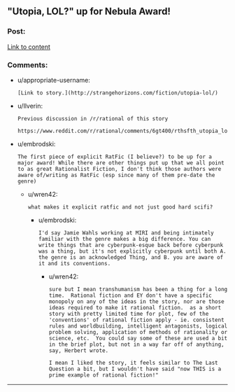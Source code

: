 ## "Utopia, LOL?" up for Nebula Award!

### Post:

[Link to content](https://nebulas.sfwa.org/2017-nebula-award-finalists-announced/)

### Comments:

- u/appropriate-username:
  ```
  [Link to story.](http://strangehorizons.com/fiction/utopia-lol/)
  ```

- u/Ilverin:
  ```
  Previous discussion in /r/rational of this story

  https://www.reddit.com/r/rational/comments/6gt400/rthsfth_utopia_lol/
  ```

- u/embrodski:
  ```
  The first piece of explicit RatFic (I believe?) to be up for a major award! While there are other things put up that we all point to as great Rationalist Fiction, I don't think those authors were aware of/writing as RatFic (esp since many of them pre-date the genre)
  ```

  - u/wren42:
    ```
    what makes it explicit ratfic and not just good hard scifi?
    ```

    - u/embrodski:
      ```
      I'd say Jamie Wahls working at MIRI and being intimately familiar with the genre makes a big difference. You can write things that are cyberpunk-esque back before cyberpunk was a thing, but it's not explicitly cyberpunk until both A. the genre is an acknowledged Thing, and B. you are aware of it and its conventions.
      ```

      - u/wren42:
        ```
        sure but I mean transhumanism has been a thing for a long time.  Rational fiction and EY don't have a specific monopoly on any of the ideas in the story, nor are those ideas required to make it rational fiction.  as a short story with pretty limited time for plot, few of the 'conventions' of rational fiction apply - ie. consistent rules and worldbuilding, intelligent antagonists, logical problem solving, application of methods of rationality or science, etc.  You could say some of these are used a bit in the brief plot, but not in a way far off of anything, say, Herbert wrote.  

        I mean I liked the story, it feels similar to The Last Question a bit, but I wouldn't have said "now THIS is a prime example of rational fiction!"
        ```

---


